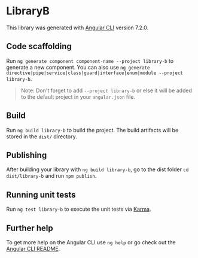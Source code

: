 # LibraryB

This library was generated with [Angular CLI](https://github.com/angular/angular-cli) version 7.2.0.

## Code scaffolding

Run `ng generate component component-name --project library-b` to generate a new component. You can also use `ng generate directive|pipe|service|class|guard|interface|enum|module --project library-b`.

> Note: Don't forget to add `--project library-b` or else it will be added to the default project in your `angular.json` file.

## Build

Run `ng build library-b` to build the project. The build artifacts will be stored in the `dist/` directory.

## Publishing

After building your library with `ng build library-b`, go to the dist folder `cd dist/library-b` and run `npm publish`.

## Running unit tests

Run `ng test library-b` to execute the unit tests via [Karma](https://karma-runner.github.io).

## Further help

To get more help on the Angular CLI use `ng help` or go check out the [Angular CLI README](https://github.com/angular/angular-cli/blob/master/README.md).
